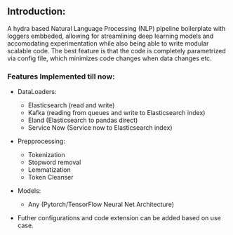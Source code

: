 ## Introduction:
A hydra based Natural Language Processing (NLP) pipeline boilerplate with loggers embbeded, allowing for streamlining deep learning models and accomodating experimentation while also being able to write modular scalable code. The best feature is that the code is completely parametrized via config file, which minimizes code changes when data changes etc.

### Features Implemented till now:
- DataLoaders:
    - Elasticsearch (read and write)
    - Kafka (reading from queues and write to Elasticsearch index)
    - Eland (Elasticsearch to pandas direct)
    - Service Now (Service now to Elasticsearch index)
- Prepprocessing:
    - Tokenization
    - Stopword removal 
    - Lemmatization
    - Token Cleanser
    
- Models:
    - Any (Pytorch/TensorFlow Neural Net Architecture)
    
- Futher configurations and code extension can be added based on use case.
